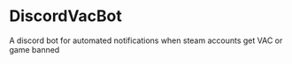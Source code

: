 # DiscordVacBot
 A discord bot for automated notifications when steam accounts get VAC or game banned
